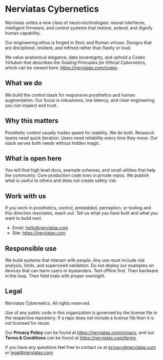 # Nerviatas Cybernetics

Nerviatas unites a new class of neuro‑technologies: neural interfaces, intelligent firmware,
and control systems that restore, extend, and dignify human capability.

Our engineering ethos is forged in Stoic and Roman virtues. Designs that are disciplined,
resilient, and refined rather than flashy or loud.

We value anatomical elegance, data sovereignty, and uphold a _Codex Virtutum_ that describes
the _Guiding Principles for Ethical Cybernetics_, which can be viewed here: https://nerviatas.com/codex.

## What we do

We build the control stack for responsive prosthetics and human augmentation.
Our focus is robustness, low latency, and clear engineering you can inspect and trust.

## Why this matters

Prosthetic control usually trades speed for stability. We do both. Research teams need quick iteration.
Users need reliability every time they move. Our stack serves both needs without hidden magic.

## What is open here

You will find high level docs, example schemas, and small utilities that help the community.
Core production code lives in private repos. We publish what is useful to others and does not create safety risk.

## Work with us

If you work in prosthetics, control, embedded, perception, or tooling and this direction resonates,
reach out. Tell us what you have built and what you want to build next.

- Email: hello@nerviatas.com
- Site: https://nerviatas.com

## Responsible use

We build systems that interact with people. Any use must include risk analysis, limits, and supervised validation.
Do not deploy our examples on devices that can harm users or bystanders. Test offline first. Then hardware in the loop.
Then field trials with proper oversight.

## Legal

Nerviatas Cybernetics. All rights reserved.

Use of any public code in this organization is governed by the license file in the respective repository.
If a repo does not include a license file then it is not licensed for reuse.

Our **Privacy Policy** can be found at https://nerviatas.com/privacy, and our **Terms & Conditions** can be found at https://nerviatas.com/terms.

If you have any questions feel free to contact us at privacy@nerviatas.com or legal@nerviatas.com.
